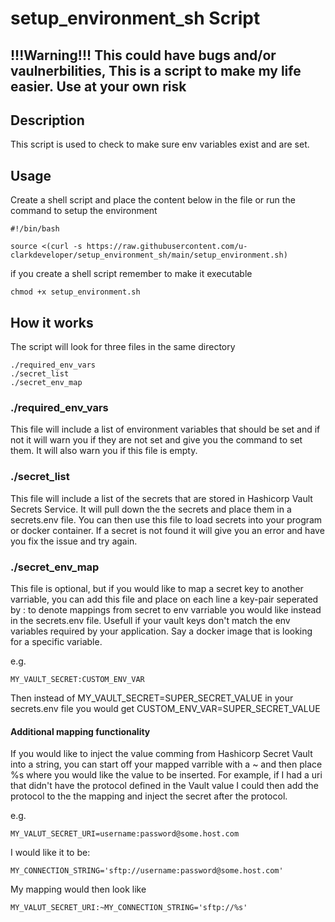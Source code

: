 # setup_environment_sh Script

## !!!Warning!!! This could have bugs and/or vaulnerbilities, This is a script to make my life easier. Use at your own risk

## Description
This script is used to check to make sure env variables exist and are set. 

## Usage

Create a shell script and place the content below in the file or run the command to setup the environment

```shell
#!/bin/bash

source <(curl -s https://raw.githubusercontent.com/u-clarkdeveloper/setup_environment_sh/main/setup_environment.sh)
```

if you create a shell script remember to make it executable

```shell
chmod +x setup_environment.sh
```

## How it works
The script will look for three files in the same directory
```shell
./required_env_vars
./secret_list
./secret_env_map
```

### ./required_env_vars
This file will include a list of environment variables that should be set and if not it will warn you if they are not set and give you the command to set them. It will also warn you if this file is empty.

### ./secret_list
This file will include a list of the secrets that are stored in Hashicorp Vault Secrets Service. It will pull down the the secrets and place them in a secrets.env file. You can then use this file to load secrets into your program or docker container. If a secret is not found it will give you an error and have you fix the issue and try again.

### ./secret_env_map
This file is optional, but if you would like to map a secret key to another varriable, you can add this file and place on each line a key-pair seperated by : to denote mappings from secret to env varriable you would like instead in the secrets.env file. Usefull if your vault keys don't match the env variables required by your application. Say a docker image that is looking for a specific variable.

e.g.
```shell
MY_VAULT_SECRET:CUSTOM_ENV_VAR
```
Then instead of MY_VAULT_SECRET=SUPER_SECRET_VALUE in your secrets.env file you would get CUSTOM_ENV_VAR=SUPER_SECRET_VALUE

#### Additional mapping functionality
If you would like to inject the value comming from Hashicorp Secret Vault into a string, you can start off your mapped varrible with a ~ and then place %s where you would like the value to be inserted. For example, if I had a uri that didn't have the protocol defined in the Vault value I could then add the protocol to the  the mapping and inject the secret after the protocol.

e.g.
```shell
MY_VALUT_SECRET_URI=username:password@some.host.com
```
I would like it to be:
```shell
MY_CONNECTION_STRING='sftp://username:password@some.host.com'
```

My mapping would then look like
```shell
MY_VALUT_SECRET_URI:~MY_CONNECTION_STRING='sftp://%s'
```

